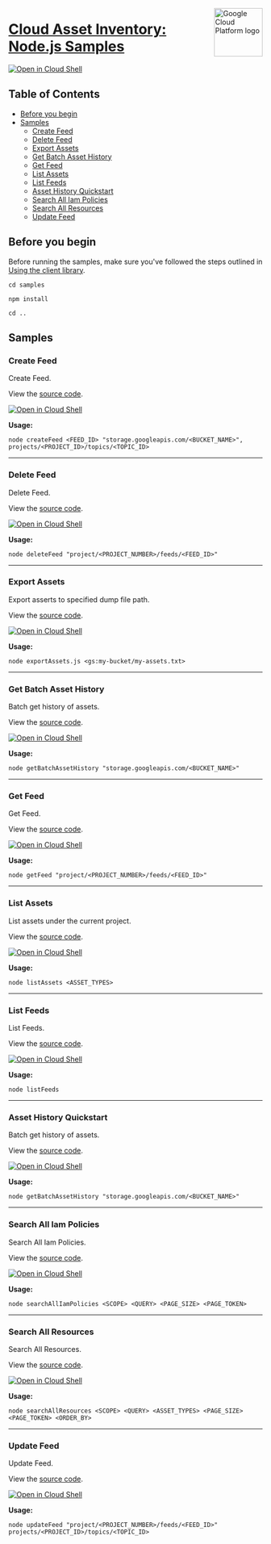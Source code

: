 [//]: # "This README.md file is auto-generated, all changes to this file will be lost."
[//]: # "To regenerate it, use `python -m synthtool`."
<img src="https://avatars2.githubusercontent.com/u/2810941?v=3&s=96" alt="Google Cloud Platform logo" title="Google Cloud Platform" align="right" height="96" width="96"/>

# [Cloud Asset Inventory: Node.js Samples](https://github.com/googleapis/nodejs-asset)

[![Open in Cloud Shell][shell_img]][shell_link]



## Table of Contents

* [Before you begin](#before-you-begin)
* [Samples](#samples)
  * [Create Feed](#create-feed)
  * [Delete Feed](#delete-feed)
  * [Export Assets](#export-assets)
  * [Get Batch Asset History](#get-batch-asset-history)
  * [Get Feed](#get-feed)
  * [List Assets](#list-assets)
  * [List Feeds](#list-feeds)
  * [Asset History Quickstart](#asset-history-quickstart)
  * [Search All Iam Policies](#search-all-iam-policies)
  * [Search All Resources](#search-all-resources)
  * [Update Feed](#update-feed)

## Before you begin

Before running the samples, make sure you've followed the steps outlined in
[Using the client library](https://github.com/googleapis/nodejs-asset#using-the-client-library).

`cd samples`

`npm install`

`cd ..`

## Samples



### Create Feed

Create Feed.

View the [source code](https://github.com/googleapis/nodejs-asset/blob/master/samples/createFeed.js).

[![Open in Cloud Shell][shell_img]](https://console.cloud.google.com/cloudshell/open?git_repo=https://github.com/googleapis/nodejs-asset&page=editor&open_in_editor=samples/createFeed.js,samples/README.md)

__Usage:__


`node createFeed <FEED_ID> "storage.googleapis.com/<BUCKET_NAME>", projects/<PROJECT_ID>/topics/<TOPIC_ID>`


-----




### Delete Feed

Delete Feed.

View the [source code](https://github.com/googleapis/nodejs-asset/blob/master/samples/deleteFeed.js).

[![Open in Cloud Shell][shell_img]](https://console.cloud.google.com/cloudshell/open?git_repo=https://github.com/googleapis/nodejs-asset&page=editor&open_in_editor=samples/deleteFeed.js,samples/README.md)

__Usage:__


`node deleteFeed "project/<PROJECT_NUMBER>/feeds/<FEED_ID>"`


-----




### Export Assets

Export asserts to specified dump file path.

View the [source code](https://github.com/googleapis/nodejs-asset/blob/master/samples/exportAssets.js).

[![Open in Cloud Shell][shell_img]](https://console.cloud.google.com/cloudshell/open?git_repo=https://github.com/googleapis/nodejs-asset&page=editor&open_in_editor=samples/exportAssets.js,samples/README.md)

__Usage:__


`node exportAssets.js <gs:my-bucket/my-assets.txt>`


-----




### Get Batch Asset History

Batch get history of assets.

View the [source code](https://github.com/googleapis/nodejs-asset/blob/master/samples/getBatchAssetHistory.js).

[![Open in Cloud Shell][shell_img]](https://console.cloud.google.com/cloudshell/open?git_repo=https://github.com/googleapis/nodejs-asset&page=editor&open_in_editor=samples/getBatchAssetHistory.js,samples/README.md)

__Usage:__


`node getBatchAssetHistory "storage.googleapis.com/<BUCKET_NAME>"`


-----




### Get Feed

Get Feed.

View the [source code](https://github.com/googleapis/nodejs-asset/blob/master/samples/getFeed.js).

[![Open in Cloud Shell][shell_img]](https://console.cloud.google.com/cloudshell/open?git_repo=https://github.com/googleapis/nodejs-asset&page=editor&open_in_editor=samples/getFeed.js,samples/README.md)

__Usage:__


`node getFeed "project/<PROJECT_NUMBER>/feeds/<FEED_ID>"`


-----




### List Assets

List assets under the current project.

View the [source code](https://github.com/googleapis/nodejs-asset/blob/master/samples/listAssets.js).

[![Open in Cloud Shell][shell_img]](https://console.cloud.google.com/cloudshell/open?git_repo=https://github.com/googleapis/nodejs-asset&page=editor&open_in_editor=samples/listAssets.js,samples/README.md)

__Usage:__


`node listAssets <ASSET_TYPES>`


-----




### List Feeds

List Feeds.

View the [source code](https://github.com/googleapis/nodejs-asset/blob/master/samples/listFeeds.js).

[![Open in Cloud Shell][shell_img]](https://console.cloud.google.com/cloudshell/open?git_repo=https://github.com/googleapis/nodejs-asset&page=editor&open_in_editor=samples/listFeeds.js,samples/README.md)

__Usage:__


`node listFeeds`


-----




### Asset History Quickstart

Batch get history of assets.

View the [source code](https://github.com/googleapis/nodejs-asset/blob/master/samples/quickstart.js).

[![Open in Cloud Shell][shell_img]](https://console.cloud.google.com/cloudshell/open?git_repo=https://github.com/googleapis/nodejs-asset&page=editor&open_in_editor=samples/quickstart.js,samples/README.md)

__Usage:__


`node getBatchAssetHistory "storage.googleapis.com/<BUCKET_NAME>"`


-----




### Search All Iam Policies

Search All Iam Policies.

View the [source code](https://github.com/googleapis/nodejs-asset/blob/master/samples/searchAllIamPolicies.js).

[![Open in Cloud Shell][shell_img]](https://console.cloud.google.com/cloudshell/open?git_repo=https://github.com/googleapis/nodejs-asset&page=editor&open_in_editor=samples/searchAllIamPolicies.js,samples/README.md)

__Usage:__


`node searchAllIamPolicies <SCOPE> <QUERY> <PAGE_SIZE> <PAGE_TOKEN>`


-----




### Search All Resources

Search All Resources.

View the [source code](https://github.com/googleapis/nodejs-asset/blob/master/samples/searchAllResources.js).

[![Open in Cloud Shell][shell_img]](https://console.cloud.google.com/cloudshell/open?git_repo=https://github.com/googleapis/nodejs-asset&page=editor&open_in_editor=samples/searchAllResources.js,samples/README.md)

__Usage:__


`node searchAllResources <SCOPE> <QUERY> <ASSET_TYPES> <PAGE_SIZE> <PAGE_TOKEN> <ORDER_BY>`


-----




### Update Feed

Update Feed.

View the [source code](https://github.com/googleapis/nodejs-asset/blob/master/samples/updateFeed.js).

[![Open in Cloud Shell][shell_img]](https://console.cloud.google.com/cloudshell/open?git_repo=https://github.com/googleapis/nodejs-asset&page=editor&open_in_editor=samples/updateFeed.js,samples/README.md)

__Usage:__


`node updateFeed "project/<PROJECT_NUMBER>/feeds/<FEED_ID>" projects/<PROJECT_ID>/topics/<TOPIC_ID>`






[shell_img]: https://gstatic.com/cloudssh/images/open-btn.png
[shell_link]: https://console.cloud.google.com/cloudshell/open?git_repo=https://github.com/googleapis/nodejs-asset&page=editor&open_in_editor=samples/README.md
[product-docs]: https://cloud.google.com/resource-manager/docs/cloud-asset-inventory/overview
